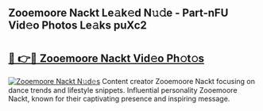 ## Zooemoore Nackt Le𝚊k𝚎d N𝚞𝚍e - Part-nFU Vid𝚎o Photos Le𝚊ks puXc2

# <h2><a href="http://fb4ca15.evod.top/?m=Zooemoore+Nackt">🔗 👉🔴 Zooemoore Nackt Vid𝚎o Ph𝚘t𝚘s</a></h2>

[![Zooemoore Nackt N𝚞d𝚎s](https://i.imgur.com/8V9OHl7.gif)](http://fb4ca15.evod.top/?m=Zooemoore+Nackt)
Content creator Zooemoore Nackt focusing on dance trends and lifestyle snippets. Influential personality Zooemoore Nackt, known for their captivating presence and inspiring message. 
